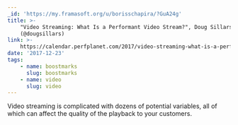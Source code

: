 ```yaml
---
_id: 'https://my.framasoft.org/u/borisschapira/?GuA24g'
title: >-
    "Video Streaming: What Is a Performant Video Stream?", Doug Sillars
    (@dougsillars)
link: >-
    https://calendar.perfplanet.com/2017/video-streaming-what-is-a-performant-video-stream/
date: '2017-12-23'
tags:
    - name: boostmarks
      slug: boostmarks
    - name: video
      slug: video
---
```


<div class="markdown"><p>Video streaming is complicated with dozens of potential variables, all of which can affect the quality of the playback to your customers.
</p></div>
